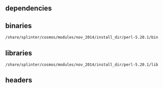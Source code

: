 ## dependencies

## binaries

	/share/splinter/cosmos/modules/nov_2014/install_dir/perl-5.20.1/bin

## libraries

	/share/splinter/cosmos/modules/nov_2014/install_dir/perl-5.20.1/lib

## headers

